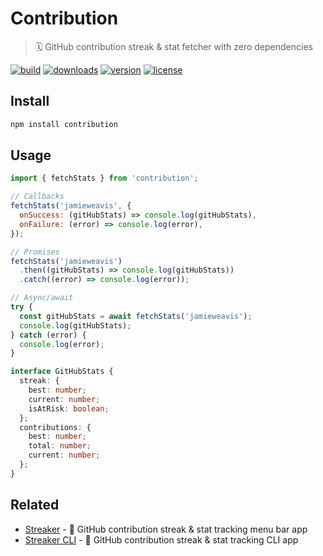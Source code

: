 # Contribution

> 🗓 GitHub contribution streak & stat fetcher with zero dependencies

[![build](https://github.com/jamieweavis/contribution/workflows/build/badge.svg)](https://github.com/jamieweavis/contribution/actions/workflows/build.yml)
[![downloads](https://img.shields.io/npm/dt/contribution.svg)](https://npmjs.com/package/contribution)
[![version](https://img.shields.io/npm/v/contribution.svg)](https://github.com/jamieweavis/contribution/releases)
[![license](https://img.shields.io/badge/license-MIT-blue.svg)](https://github.com/jamieweavis/contribution/blob/main/LICENSE.md)

## Install

```sh
npm install contribution
```

## Usage

```javascript
import { fetchStats } from 'contribution';

// Callbacks
fetchStats('jamieweavis', {
  onSuccess: (gitHubStats) => console.log(gitHubStats),
  onFailure: (error) => console.log(error),
});

// Promises
fetchStats('jamieweavis')
  .then((gitHubStats) => console.log(gitHubStats))
  .catch((error) => console.log(error));

// Async/await
try {
  const gitHubStats = await fetchStats('jamieweavis');
  console.log(gitHubStats);
} catch (error) {
  console.log(error);
}
```

```typescript
interface GitHubStats {
  streak: {
    best: number;
    current: number;
    isAtRisk: boolean;
  };
  contributions: {
    best: number;
    total: number;
    current: number;
  };
}
```

## Related

- [Streaker](https://github.com/jamieweavis/streaker) - 🐙 GitHub contribution streak & stat tracking menu bar app
- [Streaker CLI](https://github.com/jamieweavis/streaker-cli) - 🐙 GitHub contribution streak & stat tracking CLI app
